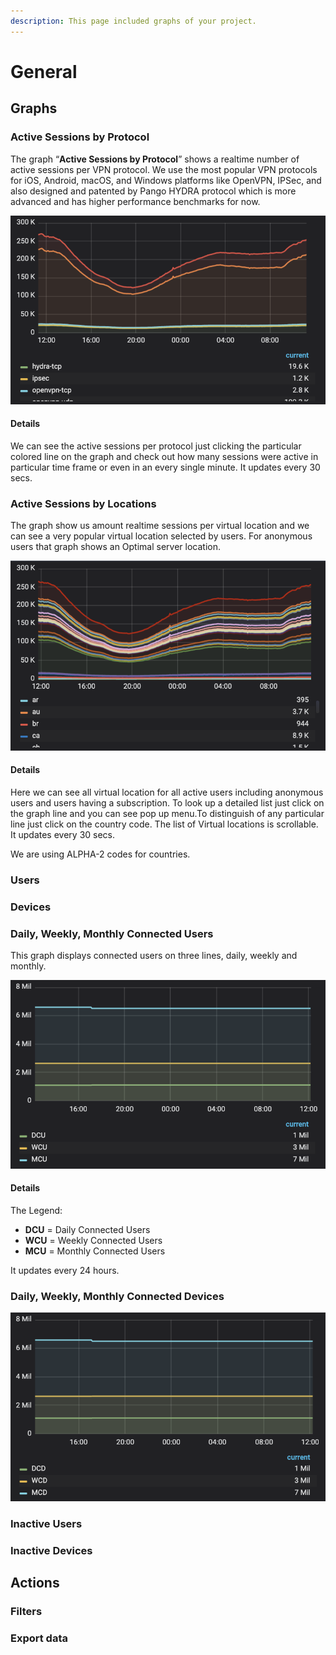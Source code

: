 ```yaml
---
description: This page included graphs of your project.
---
```


# General

## Graphs

### Active Sessions by Protocol

The graph “**Active Sessions by Protocol**” shows a realtime number of active sessions per VPN protocol. We use the most popular VPN protocols for iOS, Android, macOS, and Windows platforms like OpenVPN, IPSec, and also designed and patented by Pango HYDRA protocol which is more advanced and has higher performance benchmarks for now.

![](../../.gitbook/assets/active_session_protocol.png)

#### Details

We can see the active sessions per protocol just clicking the particular colored line on the graph and  check out how many sessions were active in particular time frame or even in an every single minute. It updates every 30 secs.

### Active Sessions by Locations

The graph show us amount realtime sessions per virtual location and we can see a very popular virtual location selected by users. For anonymous users that graph shows an Optimal server location.  

![](../../.gitbook/assets/active_session_location.png)

#### Details

Here we can see all  virtual location for all active users including anonymous users and users having a subscription. To look up a detailed list just click on the graph line and you can see pop up menu.To distinguish of any particular line  just click on the country code. The list of Virtual locations is scrollable.  It updates every 30 secs.

We are using ALPHA-2 codes for countries.

### Users



### Devices

### Daily, Weekly, Monthly Connected Users

This graph displays connected users on three lines, daily, weekly and monthly.

![](../../.gitbook/assets/connected_users.png)

#### Details

The Legend:

* **DCU** = Daily Connected Users
* **WCU** = Weekly Connected Users
* **MCU** = Monthly Connected Users

It updates every 24 hours.

### Daily, Weekly, Monthly Connected Devices



![](../../.gitbook/assets/connected_devices.png)

### Inactive Users

### Inactive Devices

## Actions

### Filters

### Export data

